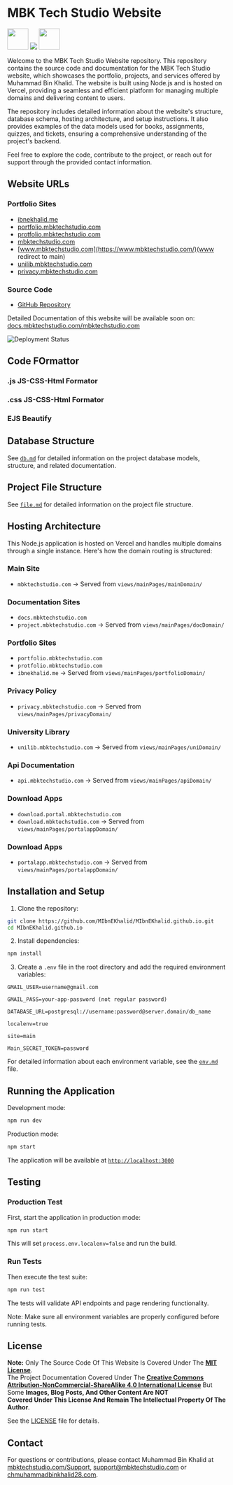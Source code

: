 # MBK Tech Studio Website 
<img height=48px src="https://img.icons8.com/?size=48&id=Pxe6MGswB8pX&format=png"/>   <img src="https://skillicons.dev/icons?i=html,css,js,nodejs,vercel,postgres"/>  <img height=48px src="https://console.neon.tech/favicon/favicon.svg"/>  

Welcome to the MBK Tech Studio Website repository. This repository contains the source code and documentation for the MBK Tech Studio website, which showcases the portfolio, projects, and services offered by Muhammad Bin Khalid. The website is built using Node.js and is hosted on Vercel, providing a seamless and efficient platform for managing multiple domains and delivering content to users.

The repository includes detailed information about the website's structure, database schema, hosting architecture, and setup instructions. It also provides examples of the data models used for books, assignments, quizzes, and tickets, ensuring a comprehensive understanding of the project's backend.

Feel free to explore the code, contribute to the project, or reach out for support through the provided contact information.

## Website URLs

### Portfolio Sites
- [ibnekhalid.me](https://ibnekhalid.me/)
- [portfolio.mbktechstudio.com](https://portfolio.mbktechstudio.com/)
- [protfolio.mbktechstudio.com](https://protfolio.mbktechstudio.com/) 
- [mbktechstudio.com](https://mbktechstudio.com/)
- [www.mbktechstudio.com](https://www.mbktechstudio.com/)(www redirect to main) 
- [unilib.mbktechstudio.com](https://unilib.mbktechstudio.com/)
- [privacy.mbktechstudio.com](https://privacy.mbktechstudio.com/)

### Source Code
- [GitHub Repository](https://github.com/MIbnEKhalid/MIbnEKhalid.github.io/)

Detailed Documentation of this website will be available soon on: [docs.mbktechstudio.com/mbktechstudio.com](https://docs.mbktechstudio.com/mbktechstudio.com)

![Deployment Status](https://readme.deploystatus.mbktechstudio.com/?platform=github&user=mibnekhalid&repo=MIbnEKhalid.github.io&background=333333&hide_border=false&border=ff0&width=200&height=50)

## Code FOrmattor
### .js JS-CSS-Html Formator
### .css JS-CSS-Html Formator
###  EJS Beautify

## Database Structure

See [`db.md`](documentation/db.md) for detailed information on the project database models, structure, and related documentation.

## Project File Structure

See [`file.md`](documentation/file.md) for detailed information on the project file structure.

## Hosting Architecture

This Node.js application is hosted on Vercel and handles multiple domains through a single instance. Here's how the domain routing is structured:

### Main Site
- `mbktechstudio.com` 
→ Served from `views/mainPages/mainDomain/`

### Documentation Sites
- `docs.mbktechstudio.com`
- `project.mbktechstudio.com`
→ Served from `views/mainPages/docDomain/`

### Portfolio Sites
- `portfolio.mbktechstudio.com`
- `protfolio.mbktechstudio.com`
- `ibnekhalid.me`
→ Served from `views/mainPages/portfolioDomain/`

### Privacy Policy
- `privacy.mbktechstudio.com`
→ Served from `views/mainPages/privacyDomain/`

### University Library
- `unilib.mbktechstudio.com`
→ Served from `views/mainPages/uniDomain/`

### Api Documentation
- `api.mbktechstudio.com`
→ Served from `views/mainPages/apiDomain/`

### Download Apps
- `download.portal.mbktechstudio.com`
- `download.mbktechstudio.com`
→ Served from `views/mainPages/portalappDomain/`

### Download Apps 
- `portalapp.mbktechstudio.com`
→ Served from `views/mainPages/portalappDomain/`



## Installation and Setup

1. Clone the repository:
```bash
git clone https://github.com/MIbnEKhalid/MIbnEKhalid.github.io.git
cd MIbnEKhalid.github.io
```

2. Install dependencies:
```bash
npm install
```

3. Create a `.env` file in the root directory and add the required environment variables:
```env
GMAIL_USER=username@gmail.com

GMAIL_PASS=your-app-password (not regular password)

DATABASE_URL=postgresql://username:password@server.domain/db_name

localenv=true

site=main

Main_SECRET_TOKEN=password

```

For detailed information about each environment variable, see the [`env.md`](documentation/env.md) file.

## Running the Application

Development mode:
```bash
npm run dev
```

Production mode:
```bash
npm start
```

The application will be available at [`http://localhost:3000`](http://localhost:3000)

## Testing

### Production Test
First, start the application in production mode:
```bash
npm run start
```
This will set `process.env.localenv=false` and run the build.

### Run Tests
Then execute the test suite:
```bash
npm run test
```
The tests will validate API endpoints and page rendering functionality.

Note: Make sure all environment variables are properly configured before running tests.

## License

**Note:** Only The Source Code Of This Website Is Covered Under The **[MIT License](https://opensource.org/license/mit)**.  
The Project Documentation Covered Under The **[Creative Commons Attribution-NonCommercial-ShareAlike 4.0 International License](https://creativecommons.org/licenses/by-nc-sa/4.0/)** But Some **Images, Blog Posts, And Other Content Are NOT  
Covered Under This License And Remain The Intellectual Property Of The Author**.

See the [LICENSE](LICENSE) file for details.
 
## Contact

For questions or contributions, please contact Muhammad Bin Khalid at [mbktechstudio.com/Support](https://mbktechstudio.com/Support/?Project=MIbnEKhalidWeb), [support@mbktechstudio.com](mailto:support@mbktechstudio.com) or [chmuhammadbinkhalid28.com](mailto:chmuhammadbinkhalid28.com). 





<!-- 
## Documentation License

The project documentation is available under the [Creative Commons Attribution-NonCommercial-ShareAlike 4.0 International License](https://creativecommons.org/licenses/by-nc-sa/4.0/). You may share and adapt the documentation for non-commercial purposes, as long as you give appropriate credit and distribute your contributions under the same license.

---

**Note:** Only The Source Code Of This Website Is Covered Under The MIT License.  
The Project Documentation Covered Under The Creative Commons Attribution-NonCommercial-ShareAlike 4.0 International License **But Some Images, Blog Posts, And Other Content Are NOT  
Covered Under This License And Remain The Intellectual Property Of The Author**.
-->